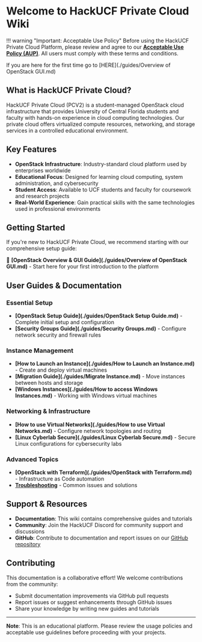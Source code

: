 # Welcome to HackUCF Private Cloud Wiki


!!! warning "Important: Acceptable Use Policy"
    Before using the HackUCF Private Cloud Platform, please review and agree to our [**Acceptable Use Policy (AUP)**](./misc/aup.md). All users must comply with these terms and conditions.

If you are here for the first time go to [HERE](./guides/Overview of OpenStack GUI.md)

## What is HackUCF Private Cloud?


HackUCF Private Cloud (PCV2) is a student-managed OpenStack cloud infrastructure that provides University of Central Florida students and faculty with hands-on experience in cloud computing technologies. Our private cloud offers virtualized compute resources, networking, and storage services in a controlled educational environment.

## Key Features

- **OpenStack Infrastructure**: Industry-standard cloud platform used by enterprises worldwide
- **Educational Focus**: Designed for learning cloud computing, system administration, and cybersecurity
- **Student Access**: Available to UCF students and faculty for coursework and research projects
- **Real-World Experience**: Gain practical skills with the same technologies used in professional environments

## Getting Started

If you're new to HackUCF Private Cloud, we recommend starting with our comprehensive setup guide:

🚀 **[OpenStack Overview & GUI Guide](./guides/Overview of OpenStack GUI.md)** - Start here for your first introduction to the platform

## User Guides & Documentation

### Essential Setup
- **[OpenStack Setup Guide](./guides/OpenStack Setup Guide.md)** - Complete initial setup and configuration
- **[Security Groups Guide](./guides/Security Groups.md)** - Configure network security and firewall rules

### Instance Management
- **[How to Launch an Instance](./guides/How to Launch an Instance.md)** - Create and deploy virtual machines
- **[Migration Guide](./guides/Migrate Instance.md)** - Move instances between hosts and storage
- **[Windows Instances](./guides/How to access Windows Instances.md)** - Working with Windows virtual machines

### Networking & Infrastructure
- **[How to use Virtual Networks](./guides/How to use Virtual Networks.md)** - Configure network topologies and routing
- **[Linux Cyberlab Secure](./guides/Linux Cyberlab Secure.md)** - Secure Linux configurations for cybersecurity labs

### Advanced Topics
- **[OpenStack with Terraform](./guides/OpenStack with Terraform.md)** - Infrastructure as Code automation
- **[Troubleshooting](./guides/Troubleshooting.md)** - Common issues and solutions

## Support & Resources

- **Documentation**: This wiki contains comprehensive guides and tutorials
- **Community**: Join the HackUCF Discord for community support and discussions
- **GitHub**: Contribute to documentation and report issues on our [GitHub repository](https://github.com/HackUCF/PCV2-Wiki)

## Contributing

This documentation is a collaborative effort! We welcome contributions from the community:

- Submit documentation improvements via GitHub pull requests
- Report issues or suggest enhancements through GitHub issues
- Share your knowledge by writing new guides and tutorials

---

**Note**: This is an educational platform. Please review the usage policies and acceptable use guidelines before proceeding with your projects.

